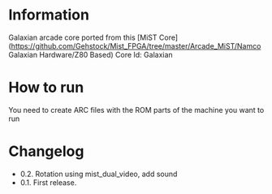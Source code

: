 # Information
Galaxian arcade core ported from this [MiST Core](https://github.com/Gehstock/Mist_FPGA/tree/master/Arcade_MiST/Namco Galaxian Hardware/Z80 Based)
Core Id: Galaxian

# How to run
You need to create ARC files with the ROM parts of the machine you want to run

# Changelog
- 0.2. Rotation using mist_dual_video, add sound
- 0.1. First release. 
